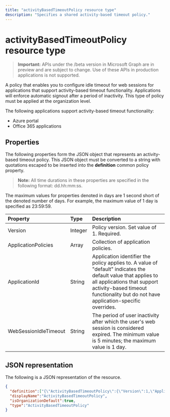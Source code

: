 ```yaml
---
title: "activityBasedTimeoutPolicy resource type"
description: "Specifies a shared activity-based timeout policy."
---
```


# activityBasedTimeoutPolicy resource type

> **Important:** APIs under the /beta version in Microsoft Graph are in preview and are subject to change. Use of these APIs in production applications is not supported.

A policy that enables you to configure idle timeout for web sessions for applications that support activity-based timeout functionality. Applications will enforce automatic signout after a period of inactivity. This type of policy must be applied at the organization level.

The following applications support activity-based timeout functionality:

- Azure portal
- Office 365 applications

## Properties
The following properties form the JSON object that represents an activity-based timeout policy. This JSON object must be converted to a string with quotations escaped to be inserted into the **definition** common policy property. 

>**Note:** All time durations in these properties are specified in the following format: dd.hh:mm:ss.

The maximum values for properties denoted in days are 1 second short of the denoted number of days. For example, the maximum value of 1 day is specified as 23:59:59.

| Property	   | Type	|Description|
|:-------------|:------|:---------|
|Version|Integer|Policy version. Set value of 1. Required.|
|ApplicationPolicies|Array|Collection of application policies.|
|ApplicationId|String|Application identifier the policy applies to. A value of "default" indicates the default value that applies to all applications that support activity-based timeout functionality but do not have application-specific overrides.|
|WebSessionIdleTimeout|String|The period of user inactivity after which the user's web session is considered expired. The minimum value is 5 minutes; the maximum value is 1  day.|

## JSON representation
The following is a JSON representation of the resource.

```json
{
  "definition":["{\"ActivityBasedTimeoutPolicy\":{\"Version\":1,\"ApplicationPolicies\":[{\"ApplicationId\":\"default\",\"WebSessionIdleTimeout\":\"01:00:00\"},{\"ApplicationId\":\"c44b4083-3bb0-49c1-b47d-974e53cbdf3c\",\"WebSessionIdleTimeout\":\"00:15:00\"}]}}"],
  "displayName":"ActivityBasedTimeoutPolicy",
  "isOrganizationDefault":true,
  "type":"ActivityBasedTimeoutPolicy"
}
```

